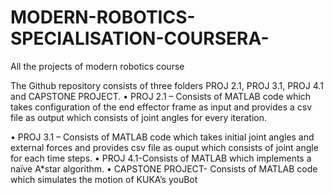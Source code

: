 # MODERN-ROBOTICS-SPECIALISATION-COURSERA-
All the projects of modern robotics course

The Github repository consists of three folders PROJ 2.1, PROJ 3.1, PROJ 4.1 and CAPSTONE PROJECT.
•	PROJ 2.1 – Consists of MATLAB code which takes configuration of the end effector frame as input and provides a csv file as output which consists of joint angles for every iteration.


•	PROJ 3.1 – Consists of MATLAB code which takes initial joint angles and external forces and provides csv file as ouput which consists of joint angle for each time steps.
•	PROJ 4.1-Consists of MATLAB which implements a naïve A*star algorithm.
•	CAPSTONE PROJECT- Consists of MATLAB code which simulates the motion of KUKA’s youBot
